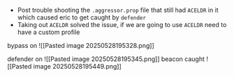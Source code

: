 - Post trouble shooting the `.aggressor.prop` file that still had `ACELDR` in it which caused eric to get caught by `defender`
- Taking out `ACELDR` solved the issue, if we are going to use `ACELDR` need to have a custom profile

bypass on
![[Pasted image 20250528195328.png]]

defender on
![[Pasted image 20250528195345.png]]
beacon caught
![[Pasted image 20250528195449.png]]